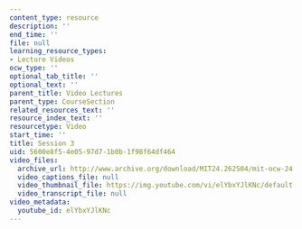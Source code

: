 ```yaml
---
content_type: resource
description: ''
end_time: ''
file: null
learning_resource_types:
- Lecture Videos
ocw_type: ''
optional_tab_title: ''
optional_text: ''
parent_title: Video Lectures
parent_type: CourseSection
related_resources_text: ''
resource_index_text: ''
resourcetype: Video
start_time: ''
title: Session 3
uid: 5600e8f5-4e05-97d7-1b0b-1f98f64df464
video_files:
  archive_url: http://www.archive.org/download/MIT24.262S04/mit-ocw-24.262-singer-24feb2004-220k.mp4
  video_captions_file: null
  video_thumbnail_file: https://img.youtube.com/vi/elYbxYJlKNc/default.jpg
  video_transcript_file: null
video_metadata:
  youtube_id: elYbxYJlKNc
---
```

